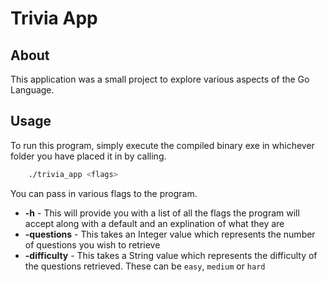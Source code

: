 # Trivia App

## About

This application was a small project to explore various aspects of the Go Language.

## Usage

To run this program, simply execute the compiled binary exe in whichever folder you have placed it in by calling.

```bash
    ./trivia_app <flags>
```

You can pass in various flags to the program.

- **-h** - This will provide you with a list of all the flags the program will accept along with a default and an explination of what they are
- **-questions** - This takes an Integer value which represents the number of questions you wish to retrieve
- **-difficulty** - This takes a String value which represents the difficulty of the questions retrieved. These can be `easy`, `medium` or `hard`